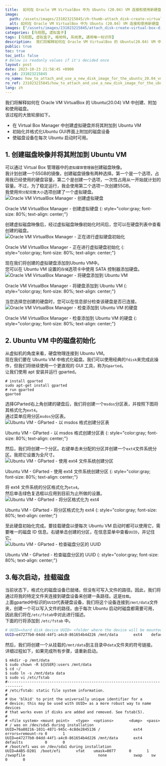 ```yaml
---
title:  如何在 Oracle VM VirtualBox 中为 Ubuntu (20.04) VM 连接和使用新硬盘
image:
  path: /assets/images/231023215845/zh-thumb-attach_disk-create-virtual-box-disk-image.png
  alt: 如何在 Oracle VM VirtualBox 中为 Ubuntu (20.04) VM 连接和使用新硬盘
images: ["/assets/images/231023215845/attach_disk-create-virtual-box-disk-image.png", "/assets/images/231023215845/attach_disk-virtual-box-media-image.png", "/assets/images/231023215845/attach_disk-choose-disk.png", "/assets/images/231023215845/attach_disk-attached-disk-image.png", "/assets/images/231023215845/attach_disk-create-partition-table.png", "/assets/images/231023215845/attach_disk-create-partition.png", "/assets/images/231023215845/attach_disk-format-disk.png", "/assets/images/231023215845/attach_disk-disk-uuid.png"]
categories: [乌班图, 虚拟盒子]
tags: [乌班图, 虚拟盒子, 格帕特, 系统表, 通用唯一标识符]
description:  我们将解释如何在 Oracle VM VirtualBox 的 Ubuntu(20.04) VM 中创建、附加和使用磁盘。该过程的大致轮廓如下。
public: true
toc: true
toc_intl: false
# Below is readonly values if it's decided once
layout: post
date: 2023-10-23 21:58:45 +0900
ro_id: 231023215845
ro_name: how_to_attach_and_use_a_new_disk_image_for_the_ubuntu_20.04_vm_in_oracle_vm_virtualbox
ro_ref: 231023215845/how_to_attach_and_use_a_new_disk_image_for_the_ubuntu_20.04_vm_in_oracle_vm_virtualbox
lang: zh
---
```

我们将解释如何在 Oracle VM VirtualBox 的 Ubuntu(20.04) VM 中创建、附加和使用磁盘。  
该过程的大致轮廓如下。  
- 在 Virtual Box Manager 中创建虚拟硬盘并将其附加到 Ubuntu VM
- 初始化并格式化Ubuntu GUI界面上附加的磁盘设备
- 使磁盘设备在每次 Ubuntu 启动时可用。

## 1. 创建磁盘映像并将其附加到 Ubuntu VM
可以通过 Virtual Box 管理器中的`虚拟媒体管理器`创建磁盘映像。  
我计划创建一个55GB的镜像，创建磁盘镜像有两种选择。第一个是一个选项，占用我已经使用的硬盘容量，第二个是创建一个选项，一次性占用从一开始就计划的容量。不过，为了稳定运行，我会使用第二个选项一次创建55GB。  
我使用`预分配完整大小`选项创建了一个虚拟硬盘。  
![ Oracle VM VirtualBox Manager - 创建虚拟硬盘](/assets/images/231023215845/attach_disk-create-virtual-box-disk-image.png)  

Oracle VM VirtualBox Manager - 创建虚拟硬盘
{: style="color:gray; font-size: 80%; text-align: center;"}

创建虚拟磁盘映像后，经过虚拟磁盘映像初始化时间后，您可以在硬盘列表中查看创建的磁盘。  
![Oracle VM VirtualBox Manager - 正在进行虚拟硬盘初始化](/assets/images/231023215845/attach_disk-virtual-box-media-image.png)  

Oracle VM VirtualBox Manager - 正在进行虚拟硬盘初始化
{: style="color:gray; font-size: 80%; text-align: center;"}

现在我们将创建的虚拟硬盘添加到Ubuntu VM中。  
您可以在 Ubuntu VM 设置的`存储`选项卡中使用 SATA 控制器添加硬盘。  
![Oracle VM VirtualBox Manager - 将硬盘添加到 Ubuntu VM](/assets/images/231023215845/attach_disk-choose-disk.png)  

Oracle VM VirtualBox Manager - 将硬盘添加到 Ubuntu VM
{: style="color:gray; font-size: 80%; text-align: center;"}

当您选择您创建的硬盘时，您可以在信息部分检查该硬盘是否已连接。  
![Oracle VM VirtualBox Manager - 检查添加到 Ubuntu VM 的硬盘](/assets/images/231023215845/attach_disk-attached-disk-image.png)  

Oracle VM VirtualBox Manager - 检查添加到 Ubuntu VM 的硬盘
{: style="color:gray; font-size: 80%; text-align: center;"}

## 2. Ubuntu VM 中的磁盘初始化
从虚拟机的角度来看，硬盘物理连接到 Ubuntu VM。  
现在我们要在 Ubuntu VM 中格式化磁盘。我们可以使用经典的`fdisk`来完成此操作，但我们将继续使用一个更直观的 GUI 工具，称为`Gparted`。  
让我们使用 apt 安装并运行 gparted。  

```shell
# install gparted
sudo apt-get install gparted
# run gparted
gparted
```
选择GParted右上角创建的硬盘后，我们将创建一个`msdos`分区表，并按照下图将其格式化为`ext4`。  
通过菜单应用分区`msdos`分区表。  
![Ubuntu VM - GParted - 以 msdos 格式创建分区表](/assets/images/231023215845/attach_disk-create-partition-table.png)  

Ubuntu VM - GParted - 以 msdos 格式创建分区表
{: style="color:gray; font-size: 80%; text-align: center;"}

然后，我们将创建一个分区。右键单击未分配的分区并创建一个`ext4`文件系统分区。我把它设置为全尺寸。  
![Ubuntu VM - GParted - 使用 ext4 文件系统创建分区](/assets/images/231023215845/attach_disk-create-partition.png)  

Ubuntu VM - GParted - 使用 ext4 文件系统创建分区
{: style="color:gray; font-size: 80%; text-align: center;"}

将 ext4 文件系统的分区格式化为`etx4`。  
然后单击绿色复选框以应用到目前为止所做的设置。  
![Ubuntu VM - GParted - 将分区格式化为 ext4](/assets/images/231023215845/attach_disk-format-disk.png)  

Ubuntu VM - GParted - 将分区格式化为 ext4
{: style="color:gray; font-size: 80%; text-align: center;"}

至此硬盘初始化完成。要挂载硬盘以便每次 Ubuntu VM 启动时都可以使用它，需要唯一的磁盘 ID 信息。右键单击创建的分区，在信息菜单中查看`UUID`，并记住它。  
![Ubuntu VM - GParted - 检查磁盘分区的 UUID](/assets/images/231023215845/attach_disk-disk-uuid.png)  

Ubuntu VM - GParted - 检查磁盘分区的 UUID
{: style="color:gray; font-size: 80%; text-align: center;"}

## 3.每次启动，挂载磁盘
当前状态下，格式化的磁盘设备已就绪，但没有可写入文件的路径。因此，我们将通过将我的特定文件夹连接到硬盘设备来创建一条路径。这是`挂载`。  
上面gparted中标识的`UUID`代表硬盘设备，我们将这个设备连接到`/mnt/data`文件夹，创建一个可以写入文件的路径。由于每次 Ubuntu 启动时磁盘都需要可用，因此我们将在`/etc/fstab`中对此进行描述。  
下面的行将添加到 `/etc/fstab` 中。  

```bash
# UUID=<hard disk device UUID> <folder where the device will be mounted> ext4    defaults          0       0 
UUID=e47277b0-04dd-44f1-a4c0-861654b4d226 /mnt/data       ext4    defaults          0       0 
```
然后，我们将创建一个从挂载的`/mnt/data`到主目录中`data`文件夹的符号链接。  
详细过程如下，如果完成所有步骤，请重新启动。  

```shell
$ mkdir -p /mnt/data
$ sudo chown -R ${USER}:users /mnt/data
$ cd ~/
$ sudo ln -s /mnt/data data
$ sudo vi /etc/fstab  
#-----------------------------------------------------------------------------
# /etc/fstab: static file system information.
#
# Use 'blkid' to print the universally unique identifier for a
# device; this may be used with UUID= as a more robust way to name devices
# that works even if disks are added and removed. See fstab(5).
#
# <file system> <mount point>   <type>  <options>       <dump>  <pass>
# / was on /dev/sda5 during installation
UUID=76a80216-1031-4871-945c-4c8de2845136 /               ext4    errors=remount-ro 0       1
UUID=e47277b0-04dd-44f1-a4c0-861654b4d226 /mnt/data       ext4    defaults          0       0 
# /boot/efi was on /dev/sda1 during installation
UUID=A4B5-D201  /boot/efi       vfat    umask=0077      0       1
/swapfile                                 none            swap    sw              0       0
```
